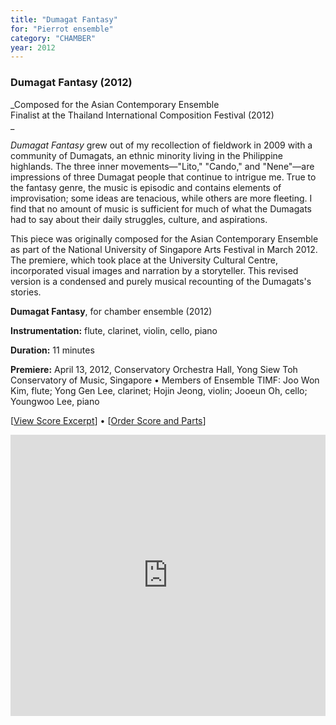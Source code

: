 ```yaml
---
title: "Dumagat Fantasy"
for: "Pierrot ensemble"
category: "CHAMBER"
year: 2012
---
```


### Dumagat Fantasy (2012)

_Composed for the Asian Contemporary Ensemble  
Finalist at the Thailand International Composition Festival (2012)  
_

_Dumagat Fantasy_ grew out of my recollection of fieldwork in 2009 with a community of Dumagats, an ethnic minority living in the Philippine highlands. The three inner movements—"Lito," "Cando," and "Nene"—are impressions of three Dumagat people that continue to intrigue me. True to the fantasy genre, the music is episodic and contains elements of improvisation; some ideas are tenacious, while others are more fleeting. I find that no amount of music is sufficient for much of what the Dumagats had to say about their daily struggles, culture, and aspirations.

This piece was originally composed for the Asian Contemporary Ensemble as part of the National University of Singapore Arts Festival in March 2012. The premiere, which took place at the University Cultural Centre, incorporated visual images and narration by a storyteller. This revised version is a condensed and purely musical recounting of the Dumagats's stories.

**Dumagat Fantasy**, for chamber ensemble (2012)

**Instrumentation:** flute, clarinet, violin, cello, piano

**Duration:** 11 minutes

**Premiere:** April 13, 2012, Conservatory Orchestra Hall, Yong Siew Toh Conservatory of Music, Singapore • Members of Ensemble TIMF: Joo Won Kim, flute; Yong Gen Lee, clarinet; Hojin Jeong, violin; Jooeun Oh, cello; Youngwoo Lee, piano

\[[View Score Excerpt](http://joshuacerdenia.com/wp-content/uploads/2015/10/Cerdenia-Dumagat-Fantasy-Excerpt.pdf)\] • \[[Order Score and Parts](http://joshuacerdenia.com/purchase/)\]

<iframe src="https://w.soundcloud.com/player/?url=https%3A//api.soundcloud.com/tracks/43315110&amp;auto_play=false&amp;hide_related=false&amp;show_comments=false&amp;show_user=true&amp;show_reposts=false&amp;visual=true" width="100%" height="450" frameborder="no" scrolling="no"></iframe>
